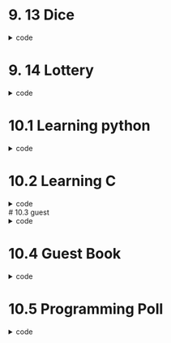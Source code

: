 # 9. 13 Dice
<details>
  <summary>code</summary>
  
  ```py
  from random import randint


  class Die:


      #define how many sides a Die can have, and also define an empty list called result to contain results
      def __init__(self, sides = 6):
          self.sides = sides
          self.result = []
      def roll_die(self):
          print(randint(1,self.sides))


      #parameter 'num' represents how many times we roll the die
      def show_results(self,num = 10):

          for a in range(1,num+1):
              self.result.append(randint(1,self.sides))
          print(self.result)


      #analyze how many times certain number hits
      def analyze(self):
          dic = {}
          for key in self.result:
              if key not in dic:
                  dic[key] = 0
              dic[key] += 1
          print(dic)


  #create a die which, by default, has 6 sides
  a = Die()

  #roll die once and print
  a.roll_die()

  #roll die 'a' 10 times(by default) and print the results
  a.show_results()

  #create a die with 10 sides
  b = Die(10)

  #create a die with 20 sides
  c = Die(20)

  #roll die 'b' 20 times
  b.show_results(20)

  #roll die 'c' 20 times
  c.show_results(20)

  #analyze what number hits how many times
  a.analyze()



  d = Die(25)
  d.show_results(25)
  d.analyze()
  ```
  
</details>

# 9. 14 Lottery
  
<details>
  <summary>code</summary>
  
  ```py
  from random import choice, randint
  lst_num = [1,2,3,4,5,6,7,8,9,10,"a","b","c","d","e"]
  lottery = []
  while len(lottery) < 4:
      b = choice(lst_num)
      if b not in lottery:
          lottery.append(b)
  print(lottery)
  ```
</details>

# 10.1 Learning python
<details>
  <summary>code</summary>
  
  <em>python_so_far_6.12txt</em>
  ```
  Python is amazing!
  I love you python!
  ```
  
  ```py
  with open("C:/Users/daily/Desktop/Coding/Python/git_practice/python_so_far_6.12.txt") as file:
      first = file.read()
  print(first)

  with open("C:/Users/daily/Desktop/Coding/Python/git_practice/python_so_far_6.12.txt") as file:
      for a in file:
          print(a.strip())

  with open("C:/Users/daily/Desktop/Coding/Python/git_practice/python_so_far_6.12.txt") as file:
      third = file.readlines()
  for a in third:
      print(a.strip())
  ```
</details>
  
# 10.2 Learning C
<details>
  <summary>code</summary>
  
  ```py
  with open(filename) as h:
      a = h.readlines()
  for bb in a:
      print(bb.strip().replace("python","c")
  
  ```
</details>
# 10.3 guest
<details>
  <summary>code</summary>
  
  ```py
  name = input("What is your name? \n")

  with open("C:/Users/daily/Desktop/Coding/Python/git_practice/guest.txt", "w") as a:
      a.write(name)

  with open("C:/Users/daily/Desktop/Coding/Python/git_practice/guest.txt", "r") as a:
      guest = a.read()
  print(guest.strip())
  ```
</details>
  
# 10.4 Guest Book
<details>
  <summary>code</summary>
  
  ```py
  with open("C:/Users/daily/Desktop/Coding/Python/git_practice/guest_book.txt", "a") as file:
    while True:
        name = input("What is your name?\n")
        name += "\n"
        file.write(name)
        print(f"hello, {name}\n")
  ```
  
</details>
  
# 10.5 Programming Poll
<details>
  <summary>code</summary>
  
  ```py
  with open("C:/Users/daily/Desktop/Coding/Python/git_practice/reason to program.txt","a") as file:
      reason = input("Why do you like programming?\n")
      file.write(f"reason : {reason}\n")


  with open("C:/Users/daily/Desktop/Coding/Python/git_practice/reason to program.txt") as file:
      reason_to_program = file.read()
      print(reason_to_program.strip())
  ```
</details>

